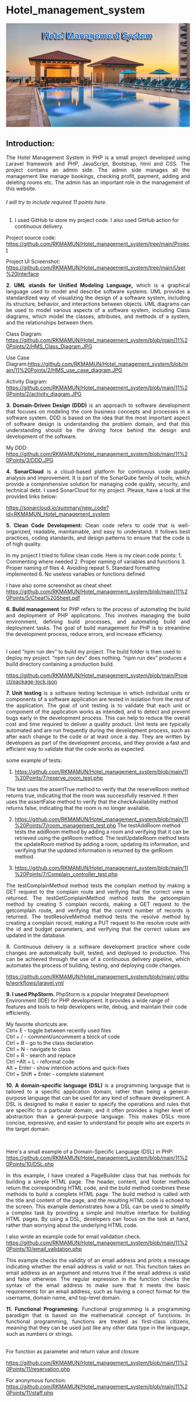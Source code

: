 # Hotel_management_system
![](cover.jpeg)

## Introduction:
<p align="justify">The Hotel Management System in PHP is a small project developed using Laravel framework and PHP, JavaScript, Bootstrap, html and CSS. The project contains an admin side. The admin side manages all the management like manage bookings, checking profit, payment, adding and deleting rooms etc. The admin has an important role in the management of this website.</p>

###### I will try to include required 11 points here.

1. I used GitHub to store my project code. I also used GitHub action for continuous delivery.

Project source code: https://github.com/RKMAMUN/Hotel_management_system/tree/main/Project

Project UI Screenshot: https://github.com/RKMAMUN/Hotel_management_system/tree/main/User%20Interface




<p align="justify"><b>2. UML stands for Unified Modeling Language,</b> which is a graphical language used to model and describe software systems. UML provides a standardized way of visualizing the design of a software system, including its structure, behavior, and interactions between objects. UML diagrams can be used to model various aspects of a software system, including Class diagrams, which model the classes, attributes, and methods of a system, and the relationships between them.</p>

Class Diagram: https://github.com/RKMAMUN/Hotel_management_system/blob/main/11%20Points/2/HMS_Class_Diagram.JPG

Use Case Diagram:https://github.com/RKMAMUN/Hotel_management_system/blob/main/11%20Points/2/HMS_use_case_diagram.JPG

Activity Diagram: https://github.com/RKMAMUN/Hotel_management_system/blob/main/11%20Points/2/activity_diagram.JPG


<p align="justify"><b>3. Domain-Driven Design (DDD)</b> is an approach to software development that focuses on modeling the core business concepts and processes in a software system. DDD is based on the idea that the most important aspect of software design is understanding the problem domain, and that this understanding should be the driving force behind the design and development of the software.</p>

My DDD: https://github.com/RKMAMUN/Hotel_management_system/blob/main/11%20Points/3/DDD.JPG

<p align="justify"><b>4. SonarCloud</b> is a cloud-based platform for continuous code quality analysis and improvement. It is part of the SonarQube family of tools, which provide a comprehensive solution for managing code quality, security, and technical debt. I used SonarCloud for my project. Please, have a look at the provided links below:</p>

https://sonarcloud.io/summary/new_code?id=RKMAMUN_Hotel_management_system

<p align="justify"><b>5. Clean Code Development:</b> Clean code refers to code that is well-organized, readable, maintainable, and easy to understand. It follows best practices, coding standards, and design patterns to ensure that the code is of high quality.</p>
In my project I tried to follow clean code.
Here is my clean code points:
 1. Commenting where needed
 2. Proper naming of variables and functions
 3. Proper naming of files
 4. Avoiding repeat
 5. Standard formatting implemented
 6. No useless variables or functions defined

I have also some screenshot as cheat sheet
https://github.com/RKMAMUN/Hotel_management_system/blob/main/11%20Points/5/Cheat%20Sheet.pdf

<p align="justify"><b>6. Build management</b> for PHP refers to the process of automating the build and deployment of PHP applications. This involves managing the build environment, defining build processes, and automating build and deployment tasks. The goal of build management for PHP is to streamline the development process, reduce errors, and increase efficiency.</p></br>
I used “npm run dev” to build my project. The build folder is then used to deploy my project. “npm run dev” does nothing. “npm run dev” produces a build directory containing a production build.

https://github.com/RKMAMUN/Hotel_management_system/blob/main/Project/package-lock.json


<p align="justify"><b>7. Unit testing</b> is a software testing technique in which individual units or components of a software application are tested in isolation from the rest of the application. The goal of unit testing is to validate that each unit or component of the application works as intended, and to detect and prevent bugs early in the development process. This can help to reduce the overall cost and time required to deliver a quality product.
Unit tests are typically automated and are run frequently during the development process, such as after each change to the code or at least once a day. They are written by developers as part of the development process, and they provide a fast and efficient way to validate that the code works as expected.</p>

some example of tests:
1. https://github.com/RKMAMUN/Hotel_management_system/blob/main/11%20Points/7/reserve_room_test.php
 
The test uses the assertTrue method to verify that the reserveRoom method returns true, indicating that the room was successfully reserved. It then uses the    assertFalse method to verify that the checkAvailability method returns false, indicating that the room is no longer available.

2. https://github.com/RKMAMUN/Hotel_management_system/blob/main/11%20Points/7/room_management_test.php
The testAddRoom method tests the addRoom method by adding a room and verifying that it can be retrieved using the getRoom method.
The testUpdateRoom method tests the updateRoom method by adding a room, updating its information, and verifying that the updated information is returned by the getRoom method.

3. https://github.com/RKMAMUN/Hotel_management_system/blob/main/11%20Points/7/Complain_controller_test.php

<p align="justify">The testComplainMethod method tests the complain method by making a GET request to the complain route and verifying that the correct view is returned.
The testGetComplainMethod method tests the getcomplain method by creating 5 complain records, making a GET request to the getcomplain route, and verifying that the correct number of records is returned.
The testResolveMethod method tests the resolve method by creating a complain record, making a PUT request to the resolve route with the id and budget parameters, and verifying that the correct values are updated in the database.</p>


<p align="justify">8. Continuous delivery is a software development practice where code changes are automatically built, tested, and deployed to production. This can be achieved through the use of a continuous delivery pipeline, which automates the process of building, testing, and deploying code changes.</p>

https://github.com/RKMAMUN/Hotel_management_system/blob/main/.github/workflows/laravel.yml



<b>9. I used PhpStorm.</b> PhpStorm is a popular Integrated Development Environment (IDE) for PHP development. It provides a wide range of features and tools to help developers write, debug, and maintain their code efficiently.

My favorite shortcuts are:<br />
Ctrl+ E - toggle between recently used files<br />
Ctrl + / - comment/uncomment a block of code<br />
Ctrl + B - go to the class declaration<br />
Ctrl + N - navigate to class<br />
Ctrl + R - search and replace<br />
Ctrl +Alt + L - reformat code<br />
Alt + Enter - show intention actions and quick-fixes<br />
Ctrl + Shift + Enter - complete statement<br />

<p align="justify"><b>10. A domain-specific language (DSL)</b> is a programming language that is tailored to a specific application domain, rather than being a general-purpose language that can be used for any kind of software development. A DSL is designed to make it easier to specify the operations and rules that are specific to a particular domain, and it often provides a higher level of abstraction than a general-purpose language. This makes DSLs more concise, expressive, and easier to understand for people who are experts in the target domain.</p><br/>

Here's a small example of a Domain-Specific Language (DSL) in PHP:<br/>
https://github.com/RKMAMUN/Hotel_management_system/blob/main/11%20Points/10/DSL.php<br/>
<p align="justify">In this example, I have created a PageBuilder class that has methods for building a simple HTML page. The header, content, and footer methods return the corresponding HTML code, and the build method combines these methods to build a complete HTML page. The build method is called with the title and content of the page, and the resulting HTML code is echoed to the screen.
This example demonstrates how a DSL can be used to simplify a complex task by providing a simple and intuitive interface for building HTML pages. By using a DSL, developers can focus on the task at hand, rather than worrying about the underlying HTML code.</p>

I also wrote an example code for email validation check.<br/>
https://github.com/RKMAMUN/Hotel_management_system/blob/main/11%20Points/10/email_validation.php <br/>
<p align="justify">This example checks the validity of an email address and prints a message indicating whether the email address is valid or not. This function takes an email address as an argument and returns true if the email address is valid and false otherwise. The regular expression in the function checks the syntax of the email address to make sure that it meets the basic requirements for an email address, such as having a correct format for the username, domain name, and top-level domain.</p>




<p align="justify"><b>11. Functional Programming:</b> Functional programming is a programming paradigm that is based on the mathematical concept of functions. In functional programming, functions are treated as first-class citizens, meaning that they can be used just like any other data type in the language, such as numbers or strings.</p><br/>
For function as parameter and return value and closure<br/>

https://github.com/RKMAMUN/Hotel_management_system/blob/main/11%20Points/11/reservation.php

For anonymous function:<br/>
https://github.com/RKMAMUN/Hotel_management_system/blob/main/11%20Points/11/staff.php

